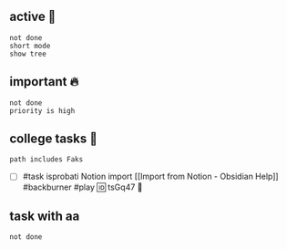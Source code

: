 ## active 📑

```tasks
not done
short mode
show tree
```

## important 🔥
```tasks
not done
priority is high
```

## college tasks 🎒

```tasks
path includes Faks
```

- [ ] #task isprobati Notion import [[Import from Notion - Obsidian Help]] #backburner #play 🆔 tsGq47 🔼

## task with aa
```tasks
not done


```
